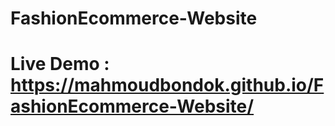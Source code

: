 # FashionEcommerce-Website

# Live Demo : https://mahmoudbondok.github.io/FashionEcommerce-Website/
